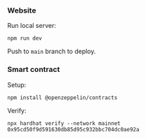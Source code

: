 ### Website

Run local server:

```npm run dev```

Push to `main` branch to deploy.

### Smart contract

Setup:

```npm install @openzeppelin/contracts```

Verify:

```npx hardhat verify --network mainnet 0x95cd50f9d591630db85d95c932bbc704dc0ae92a```
